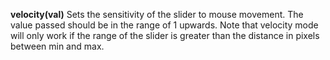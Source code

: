 <a name="velocity"></a>
**velocity(val)** Sets the sensitivity of the slider to mouse movement. The value passed should be in the range of 1 upwards. Note that velocity mode will only work if the range of the slider is greater than the distance in pixels between min and max. 